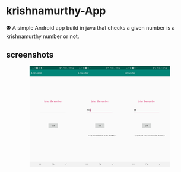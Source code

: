 # krishnamurthy-App
:alien: A simple Android app build in java that checks a given number is a krishnamurthy number or not.
## screenshots
<p align="center">
  <img height="25%" width="25%" src="1.jpg"/><img height="25%" width="25%" src="2.jpg"/><img height="25%" width="25%" src="3.jpg"/></p>
